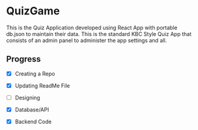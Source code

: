 # QuizGame
This is the Quiz Application developed using React App with portable db.json to maintain their data. This is the standard KBC Style Quiz App that consists of an admin panel to administer the app settings and all. 


## Progress

- [x] Creating a Repo
- [x] Updating ReadMe File
- [ ] Designing
- [x] Database/API
- [x] Backend Code
  

